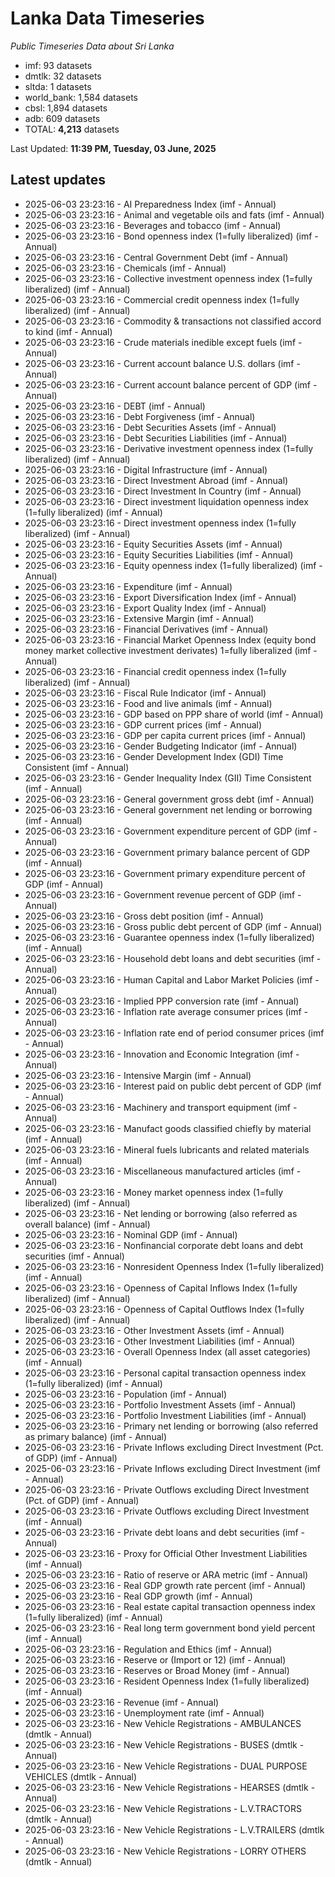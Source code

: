 # Lanka Data Timeseries
*Public Timeseries Data about Sri Lanka*

* imf: 93 datasets
* dmtlk: 32 datasets
* sltda: 1 datasets
* world_bank: 1,584 datasets
* cbsl: 1,894 datasets
* adb: 609 datasets
* TOTAL: **4,213** datasets

Last Updated: **11:39 PM, Tuesday, 03 June, 2025**

## Latest updates

* 2025-06-03 23:23:16 - AI Preparedness Index (imf - Annual)
* 2025-06-03 23:23:16 - Animal and vegetable oils and fats (imf - Annual)
* 2025-06-03 23:23:16 - Beverages and tobacco (imf - Annual)
* 2025-06-03 23:23:16 - Bond openness index (1=fully liberalized) (imf - Annual)
* 2025-06-03 23:23:16 - Central Government Debt (imf - Annual)
* 2025-06-03 23:23:16 - Chemicals (imf - Annual)
* 2025-06-03 23:23:16 - Collective investment openness index (1=fully liberalized) (imf - Annual)
* 2025-06-03 23:23:16 - Commercial credit openness index (1=fully liberalized) (imf - Annual)
* 2025-06-03 23:23:16 - Commodity & transactions not classified accord to kind (imf - Annual)
* 2025-06-03 23:23:16 - Crude materials inedible except fuels (imf - Annual)
* 2025-06-03 23:23:16 - Current account balance U.S. dollars (imf - Annual)
* 2025-06-03 23:23:16 - Current account balance percent of GDP (imf - Annual)
* 2025-06-03 23:23:16 - DEBT (imf - Annual)
* 2025-06-03 23:23:16 - Debt Forgiveness (imf - Annual)
* 2025-06-03 23:23:16 - Debt Securities Assets (imf - Annual)
* 2025-06-03 23:23:16 - Debt Securities Liabilities (imf - Annual)
* 2025-06-03 23:23:16 - Derivative investment openness index (1=fully liberalized) (imf - Annual)
* 2025-06-03 23:23:16 - Digital Infrastructure (imf - Annual)
* 2025-06-03 23:23:16 - Direct Investment Abroad (imf - Annual)
* 2025-06-03 23:23:16 - Direct Investment In Country (imf - Annual)
* 2025-06-03 23:23:16 - Direct investment liquidation openness index (1=fully liberalized) (imf - Annual)
* 2025-06-03 23:23:16 - Direct investment openness index (1=fully liberalized) (imf - Annual)
* 2025-06-03 23:23:16 - Equity Securities Assets (imf - Annual)
* 2025-06-03 23:23:16 - Equity Securities Liabilities (imf - Annual)
* 2025-06-03 23:23:16 - Equity openness index (1=fully liberalized) (imf - Annual)
* 2025-06-03 23:23:16 - Expenditure (imf - Annual)
* 2025-06-03 23:23:16 - Export Diversification Index (imf - Annual)
* 2025-06-03 23:23:16 - Export Quality Index (imf - Annual)
* 2025-06-03 23:23:16 - Extensive Margin (imf - Annual)
* 2025-06-03 23:23:16 - Financial Derivatives (imf - Annual)
* 2025-06-03 23:23:16 - Financial Market Openness Index (equity bond money market collective investment derivates) 1=fully liberalized (imf - Annual)
* 2025-06-03 23:23:16 - Financial credit openness index (1=fully liberalized) (imf - Annual)
* 2025-06-03 23:23:16 - Fiscal Rule Indicator (imf - Annual)
* 2025-06-03 23:23:16 - Food and live animals (imf - Annual)
* 2025-06-03 23:23:16 - GDP based on PPP share of world (imf - Annual)
* 2025-06-03 23:23:16 - GDP current prices (imf - Annual)
* 2025-06-03 23:23:16 - GDP per capita current prices (imf - Annual)
* 2025-06-03 23:23:16 - Gender Budgeting Indicator (imf - Annual)
* 2025-06-03 23:23:16 - Gender Development Index (GDI) Time Consistent (imf - Annual)
* 2025-06-03 23:23:16 - Gender Inequality Index (GII) Time Consistent (imf - Annual)
* 2025-06-03 23:23:16 - General government gross debt (imf - Annual)
* 2025-06-03 23:23:16 - General government net lending or borrowing (imf - Annual)
* 2025-06-03 23:23:16 - Government expenditure percent of GDP (imf - Annual)
* 2025-06-03 23:23:16 - Government primary balance percent of GDP (imf - Annual)
* 2025-06-03 23:23:16 - Government primary expenditure percent of GDP (imf - Annual)
* 2025-06-03 23:23:16 - Government revenue percent of GDP (imf - Annual)
* 2025-06-03 23:23:16 - Gross debt position (imf - Annual)
* 2025-06-03 23:23:16 - Gross public debt percent of GDP (imf - Annual)
* 2025-06-03 23:23:16 - Guarantee openness index (1=fully liberalized) (imf - Annual)
* 2025-06-03 23:23:16 - Household debt loans and debt securities (imf - Annual)
* 2025-06-03 23:23:16 - Human Capital and Labor Market Policies (imf - Annual)
* 2025-06-03 23:23:16 - Implied PPP conversion rate (imf - Annual)
* 2025-06-03 23:23:16 - Inflation rate average consumer prices (imf - Annual)
* 2025-06-03 23:23:16 - Inflation rate end of period consumer prices (imf - Annual)
* 2025-06-03 23:23:16 - Innovation and Economic Integration (imf - Annual)
* 2025-06-03 23:23:16 - Intensive Margin (imf - Annual)
* 2025-06-03 23:23:16 - Interest paid on public debt percent of GDP (imf - Annual)
* 2025-06-03 23:23:16 - Machinery and transport equipment (imf - Annual)
* 2025-06-03 23:23:16 - Manufact goods classified chiefly by material (imf - Annual)
* 2025-06-03 23:23:16 - Mineral fuels lubricants and related materials (imf - Annual)
* 2025-06-03 23:23:16 - Miscellaneous manufactured articles (imf - Annual)
* 2025-06-03 23:23:16 - Money market openness index (1=fully liberalized) (imf - Annual)
* 2025-06-03 23:23:16 - Net lending or borrowing (also referred as overall balance) (imf - Annual)
* 2025-06-03 23:23:16 - Nominal GDP (imf - Annual)
* 2025-06-03 23:23:16 - Nonfinancial corporate debt loans and debt securities (imf - Annual)
* 2025-06-03 23:23:16 - Nonresident Openness Index (1=fully liberalized) (imf - Annual)
* 2025-06-03 23:23:16 - Openness of Capital Inflows Index (1=fully liberalized) (imf - Annual)
* 2025-06-03 23:23:16 - Openness of Capital Outflows Index (1=fully liberalized) (imf - Annual)
* 2025-06-03 23:23:16 - Other Investment Assets (imf - Annual)
* 2025-06-03 23:23:16 - Other Investment Liabilities (imf - Annual)
* 2025-06-03 23:23:16 - Overall Openness Index (all asset categories) (imf - Annual)
* 2025-06-03 23:23:16 - Personal capital transaction openness index (1=fully liberalized) (imf - Annual)
* 2025-06-03 23:23:16 - Population (imf - Annual)
* 2025-06-03 23:23:16 - Portfolio Investment Assets (imf - Annual)
* 2025-06-03 23:23:16 - Portfolio Investment Liabilities (imf - Annual)
* 2025-06-03 23:23:16 - Primary net lending or borrowing (also referred as primary balance) (imf - Annual)
* 2025-06-03 23:23:16 - Private Inflows excluding Direct Investment (Pct. of GDP) (imf - Annual)
* 2025-06-03 23:23:16 - Private Inflows excluding Direct Investment (imf - Annual)
* 2025-06-03 23:23:16 - Private Outflows excluding Direct Investment (Pct. of GDP) (imf - Annual)
* 2025-06-03 23:23:16 - Private Outflows excluding Direct Investment (imf - Annual)
* 2025-06-03 23:23:16 - Private debt loans and debt securities (imf - Annual)
* 2025-06-03 23:23:16 - Proxy for Official Other Investment Liabilities (imf - Annual)
* 2025-06-03 23:23:16 - Ratio of reserve or ARA metric (imf - Annual)
* 2025-06-03 23:23:16 - Real GDP growth rate percent (imf - Annual)
* 2025-06-03 23:23:16 - Real GDP growth (imf - Annual)
* 2025-06-03 23:23:16 - Real estate capital transaction openness index (1=fully liberalized) (imf - Annual)
* 2025-06-03 23:23:16 - Real long term government bond yield percent (imf - Annual)
* 2025-06-03 23:23:16 - Regulation and Ethics (imf - Annual)
* 2025-06-03 23:23:16 - Reserve or (Import or 12) (imf - Annual)
* 2025-06-03 23:23:16 - Reserves or Broad Money (imf - Annual)
* 2025-06-03 23:23:16 - Resident Openness Index (1=fully liberalized) (imf - Annual)
* 2025-06-03 23:23:16 - Revenue (imf - Annual)
* 2025-06-03 23:23:16 - Unemployment rate (imf - Annual)
* 2025-06-03 23:23:16 - New Vehicle Registrations - AMBULANCES (dmtlk - Annual)
* 2025-06-03 23:23:16 - New Vehicle Registrations - BUSES (dmtlk - Annual)
* 2025-06-03 23:23:16 - New Vehicle Registrations - DUAL PURPOSE VEHICLES (dmtlk - Annual)
* 2025-06-03 23:23:16 - New Vehicle Registrations - HEARSES (dmtlk - Annual)
* 2025-06-03 23:23:16 - New Vehicle Registrations - L.V.TRACTORS (dmtlk - Annual)
* 2025-06-03 23:23:16 - New Vehicle Registrations - L.V.TRAILERS (dmtlk - Annual)
* 2025-06-03 23:23:16 - New Vehicle Registrations - LORRY OTHERS (dmtlk - Annual)